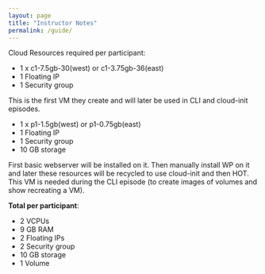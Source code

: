 ```yaml
---
layout: page
title: "Instructor Notes"
permalink: /guide/
---
```


Cloud Resources required per participant:

* 1 x c1-7.5gb-30(west) or c1-3.75gb-36(east)
* 1 Floating IP
* 1 Security group

This is the first VM they create and will later be used in CLI and cloud-init episodes.

* 1 x p1-1.5gb(west) or p1-0.75gb(east)
* 1 Floating IP
* 1 Security group
* 10 GB storage

First basic webserver will be installed on it. Then manually install WP on it and later these resources will be recycled to use cloud-init and then HOT. This VM is needed during the CLI episode (to create images of volumes and show recreating a VM).

**Total per participant**:

* 2 VCPUs
* 9 GB RAM
* 2 Floating IPs
* 2 Security group
* 10 GB storage
* 1 Volume
